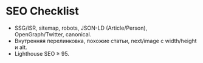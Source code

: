 # SEO Checklist
- SSG/ISR, sitemap, robots, JSON-LD (Article/Person), OpenGraph/Twitter, canonical.
- Внутренняя перелинковка, похожие статьи, next/image с width/height и alt.
- Lighthouse SEO ≥ 95.
